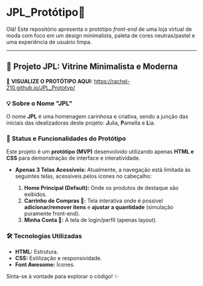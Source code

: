# JPL_Protótipo💎
Olá! Este repositório apresenta o protótipo *front-end* de uma loja virtual de moda com foco em um design minimalista, paleta de cores neutras/pastel e uma experiência de usuário limpa.
***

## 🌟 Projeto JPL: Vitrine Minimalista e Moderna
🔗 **VISUALIZE O PROTÓTIPO AQUI:** https://rachel-210.github.io/JPL_Prototyp/

### 💡 Sobre o Nome "JPL"

O nome **JPL** é uma homenagem carinhosa e criativa, sendo a junção das iniciais das idealizadoras deste projeto: **J**ulia, **P**amella e **L**ia.

### 🚧 Status e Funcionalidades do Protótipo

Este projeto é um **protótipo (MVP)** desenvolvido utilizando apenas **HTML e CSS** para demonstração de interface e interatividade.

* **Apenas 3 Telas Acessíveis:** Atualmente, a navegação está limitada às seguintes telas, acessíveis pelos ícones no cabeçalho:
  
  1) **Home Principal (Default):** Onde os produtos de destaque são exibidos.
  2) **Carrinho de Compras 🛒:** Tela interativa onde é possível **adicionar/remover itens** e **ajustar a quantidade** (simulação puramente front-end).
  3) **Minha Conta 👤:** A tela de login/perfil (apenas layout).

### 🛠️ Tecnologias Utilizadas

* **HTML:** Estrutura.
* **CSS:** Estilização e responsividade.
* **Font Awesome:** Ícones.

Sinta-se à vontade para explorar o código! ✨
